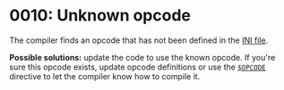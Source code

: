 # 0010: Unknown opcode

The compiler finds an opcode that has not been defined in the [INI file](../../edit-modes/opcodes-list-scm.ini.md).

**Possible solutions:** update the code to use the known opcode. If you're sure this opcode exists, update opcode definitions or use the [`$OPCODE`](../../coding/directives.md#usdopcode) directive to let the compiler know how to compile it.

